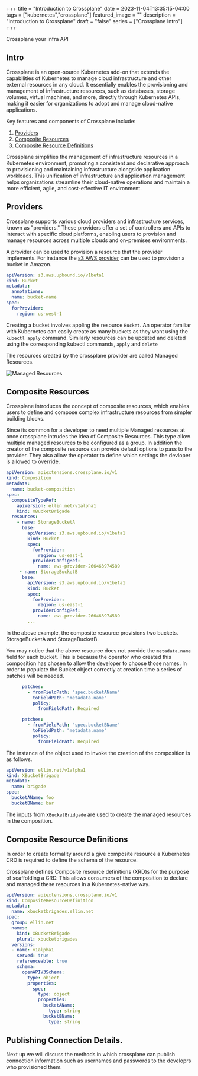 +++
title = "Introduction to Crossplane"
date = 2023-11-04T13:35:15-04:00
tags = ["kubernetes","crossplane"]
featured_image = ""
description = "Introduction to Crossplane"
draft = "false"
series = ["Crossplane Intro"]
+++


Crossplane your infra API
## Intro
Crossplane is an open-source Kubernetes add-on that extends the capabilities of Kubernetes to manage cloud infrastructure and other external resources in any cloud. It essentially enables the provisioning and management of infrastructure resources, such as databases, storage volumes, virtual machines, and more, directly through Kubernetes APIs, making it easier for organizations to adopt and manage cloud-native applications.

Key features and components of Crossplane include:


1. [Providers](#providers)
1. [Composite Resources](#composite-resources)
1. [Composite Resource Definitions](#composite-resource-definitions )


Crossplane simplifies the management of infrastructure resources in a Kubernetes environment, promoting a consistent and declarative approach to provisioning and maintaining infrastructure alongside application workloads. This unification of infrastructure and application management helps organizations streamline their cloud-native operations and maintain a more efficient, agile, and cost-effective IT environment.

## Providers

Crossplane supports various cloud providers and infrastructure services, known as "providers." These providers offer a set of controllers and APIs to interact with specific cloud platforms, enabling users to provision and manage resources across multiple clouds and on-premises environments.

A provider can be used to provision a resource that the provider implements.  For instance the [s3 AWS provider](https://marketplace.upbound.io/providers/upbound/provider-aws-s3/v0.43.1) can be used to provision a bucket in Amazon.  

```yaml
apiVersion: s3.aws.upbound.io/v1beta1
kind: Bucket
metadata:
  annotations:
  name: bucket-name
spec:
  forProvider:
    region: us-west-1
```

Creating a bucket involves appling the resource `Bucket`. An operator familiar with Kubernetes can easily create as many buckets as they want using the `kubectl apply` command.  Similarly resources can be updated and deleted using the corresponding kubectl commands, `apply` and `delete`

The resources created by the crossplane provider are called Managed Resources.

![Managed Resources](/wp-content/uploads/2023/Crossplane-Managed-Resources.png)

## Composite Resources

Crossplane introduces the concept of composite resources, which enables users to define and compose complex infrastructure resources from simpler building blocks.

Since its common for a developer to need multiple Managed resources at once crossplane intrudes the idea of Composite Resources. This type allow multiple managed resources to be configured as a group.  In addition the creator of the composite resource can provide default options to pass to the provider. They also allow the operator to define which settings the devloper is allowed to override.

```yaml
apiVersion: apiextensions.crossplane.io/v1
kind: Composition
metadata:
  name: bucket-composition
spec:
  compositeTypeRef:
    apiVersion: ellin.net/v1alpha1
    kind: XBucketBrigade
  resources:
    - name: StorageBucketA
      base:
        apiVersion: s3.aws.upbound.io/v1beta1
        kind: Bucket
        spec:
          forProvider:
            region: us-east-1
          providerConfigRef:
            name: aws-provider-266463974589
     - name: StorageBucketB
      base:
        apiVersion: s3.aws.upbound.io/v1beta1
        kind: Bucket
        spec:
          forProvider:
            region: us-east-1
          providerConfigRef:
            name: aws-provider-266463974589
        ...
   ```

In the above example, the composite resource provisions two buckets. StorageBucketA and StorageBucketB.

You may notice that the above resource does not provide the `metadata.name` field for each bucket.  This is because the operator who created this composition has chosen to allow the developer to choose those names.  In order to populate the Bucket object correctly at creation time a series of patches will be needed.

```yaml
      patches:
        - fromFieldPath: "spec.bucketAName"
          toFieldPath: "metadata.name"
          policy:
            fromFieldPath: Required
```

```yaml
      patches:
        - fromFieldPath: "spec.bucketBName"
          toFieldPath: "metadata.name"
          policy:
            fromFieldPath: Required
```
The instance of the object  used to invoke the creation of the composition is as follows.

```yaml
apiVersion: ellin.net/v1alpha1
kind: XBucketBrigade
metadata:
  name: brigade
spec:
  bucketAName: foo
  bucketBName: bar
```

The inputs from `XBucketBridgade` are used to create the managed resources in the composition.

## Composite Resource Definitions
In order to create formality around a give composite resource a Kubernetes CRD is required to define the schema of the resource.

Crossplane defines Composite resource definitions (XRD)s for the purpose of scaffolding a CRD. This allows consumers of the composition to declare and managed these resources in a Kubernetes-native way.

```yaml
apiVersion: apiextensions.crossplane.io/v1
kind: CompositeResourceDefinition
metadata: 
  name: xbucketbrigades.ellin.net
spec:
  group: ellin.net
  names:
    kind: XBucketBrigade
    plural: xbucketbrigades
  versions:
  - name: v1alpha1
    served: true
    referenceable: true
    schema:
      openAPIV3Schema:
        type: object
        properties:
          spec:
            type: object
            properties:
              bucketAName:
                type: string
              bucketBName:
                type: string
```

## Publishing Connection Details.

Next up we will discuss the methods in which crossplane can publish connection information such as usernames and passwords to the developrs who provisioned them.